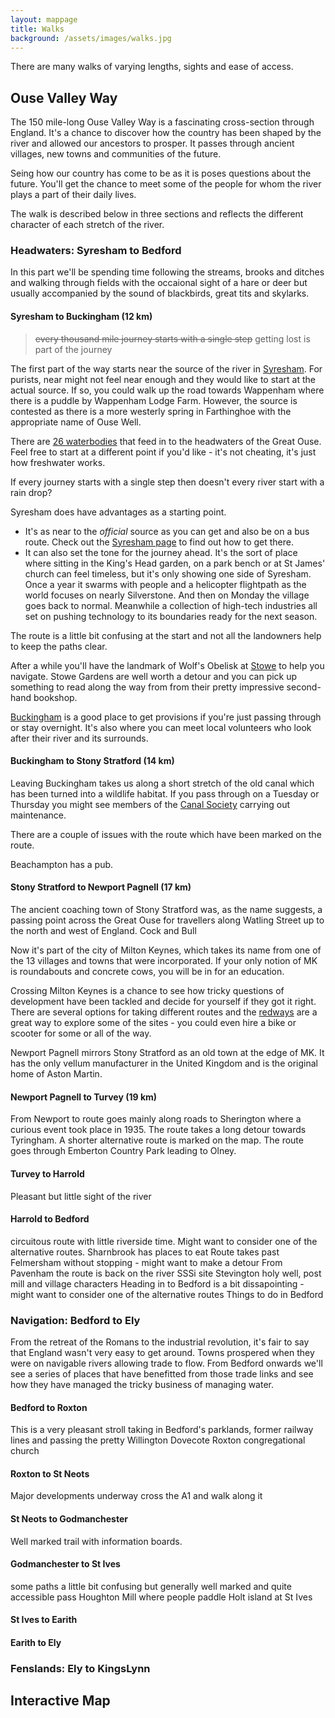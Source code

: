 ```yaml
---
layout: mappage
title: Walks
background: /assets/images/walks.jpg
---
```


There are many walks of varying lengths, sights and ease of access.

## Ouse Valley Way
The 150 mile-long Ouse Valley Way is a fascinating cross-section through England. It's a chance to discover how the country has been shaped by the river and allowed our ancestors to prosper. It passes through ancient villages, new towns and communities of the future.

Seing how our country has come to be as it is poses questions about the future. You'll get the chance to meet some of the people for whom the river plays a part of their daily lives.

The walk is described below in three sections and reflects the different character of each stretch of the river.
### Headwaters: Syresham to Bedford 
In this part we'll be spending time following the streams, brooks and ditches and walking through fields with the occaional sight of a hare or deer but usually accompanied by the sound of blackbirds, great tits and skylarks.
#### Syresham to Buckingham (12 km)
> ~~every thousand mile journey starts with a single step~~
> getting lost is part of the journey

The first part of the way starts near the source of the river in [Syresham](./places/syresham.html). For purists, near might not feel near enough and they would like to start at the actual source. If so, you could walk up the road towards Wappenham where there is a puddle by Wappenham Lodge Farm. However, the source is contested as there is a more westerly spring in Farthinghoe with the appropriate name of Ouse Well.

There are [26 waterbodies](https://environment.data.gov.uk/catchment-planning/OperationalCatchment/3491) that feed in to the headwaters of the Great Ouse. Feel free to start at a different point if you'd like - it's not cheating, it's just how freshwater works.

If every journey starts with a single step then doesn't every river start with a rain drop?

Syresham does have advantages as a starting point.
- It's as near to the *official* source as you can get and also be on a bus route. Check out the [Syresham page](./places/syresham.html) to find out how to get there.
- It can also set the tone for the journey ahead. It's the sort of place where sitting in the King's Head garden, on a park bench or at St James' church can feel timeless, but it's only showing one side of Syresham. Once a year it swarms with people and a helicopter flightpath as the world focuses on nearly Silverstone. And then on Monday the village goes back to normal. Meanwhile a collection of high-tech industries all set on pushing technology to its boundaries ready for the next season.

The route is a little bit confusing at the start and not all the landowners help to keep the paths clear.

After a while you'll have the landmark of Wolf's Obelisk at [Stowe](./places/stowe.html) to help you navigate. Stowe Gardens are well worth a detour and you can pick up something to read along the way from from their pretty impressive second-hand bookshop.

[Buckingham](./places/buckingham.html) is a good place to get provisions if you're just passing through or stay overnight. It's also where you can meet local volunteers who look after their river and its surrounds.

#### Buckingham to Stony Stratford (14 km)
Leaving Buckingham takes us along a short stretch of the old canal which has been turned into a wildlife habitat. If you pass through on a Tuesday or Thursday you might see members of the [Canal Society](https://www.buckinghamcanal.org.uk/) carrying out maintenance.

There are a couple of issues with the route which have been marked on the route. 

Beachampton has a pub.

#### Stony Stratford to Newport Pagnell (17 km)
The ancient coaching town of Stony Stratford was, as the name suggests, a passing point across the Great Ouse for travellers along Watling Street up to the north and west of England.
Cock and Bull

Now it's part of the city of Milton Keynes, which takes its name from one of the 13 villages and towns that were incorporated. If your only notion of MK is roundabouts and concrete cows, you will be in for an education.

Crossing Milton Keynes is a chance to see how tricky questions of development have been tackled and decide for yourself if they got it right. There are several options for taking different routes and the [redways](https://getaroundmk.org.uk/wp-content/uploads/2020/06/MK_Redway_Poster.pdf) are a great way to explore some of the sites - you could even hire a bike or scooter for some or all of the way.

Newport Pagnell mirrors Stony Stratford as an old town at the edge of MK. It has the only vellum manufacturer in the United Kingdom and is the original home of Aston Martin.

#### Newport Pagnell to Turvey (19 km)
From Newport to route goes mainly along roads to Sherington where a curious event took place in 1935. The route takes a long detour towards Tyringham. A shorter alternative route is marked on the map. The route goes through Emberton Country Park leading to Olney.

#### Turvey to Harrold
Pleasant but little sight of the river

#### Harrold to Bedford
circuitous route with little riverside time. Might want to consider one of the alternative routes.
Sharnbrook has places to eat
Route takes past Felmersham without stopping - might want to make a detour
From Pavenham the route is back on the river
SSSi site
Stevington holy well, post mill and village characters
Heading in to Bedford is a bit dissapointing - might want to consider one of the alternative routes
Things to do in Bedford
### Navigation: Bedford to Ely
From the retreat of the Romans to the industrial revolution, it's fair to say that England wasn't very easy to get around. Towns prospered when they were on navigable rivers allowing trade to flow. From Bedford onwards we'll see a series of places that have benefitted from those trade links and see how they have managed the tricky business of managing water.

#### Bedford to Roxton
This is a very pleasant stroll taking in Bedford's parklands, former railway lines and passing the pretty Willington Dovecote 
Roxton congregational church
#### Roxton to St Neots
Major developments underway
cross the A1 and walk along it
#### St Neots to Godmanchester
Well marked trail with information boards.

#### Godmanchester to St Ives
some paths a little bit confusing but generally well marked and quite accessible
pass Houghton Mill where people paddle
Holt island at St Ives
#### St Ives to Earith
#### Earith to Ely
### Fenslands: Ely to KingsLynn

## Interactive Map

<div id="map" class="col-md-12" style="width: 100%; height: 100vh"></div>


<script>
  loadMap();
</script>

